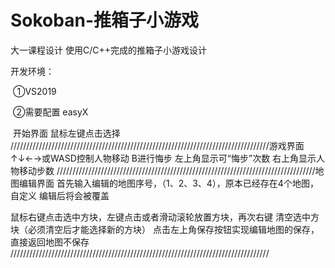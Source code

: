 # Sokoban-推箱子小游戏
大一课程设计 使用C/C++完成的推箱子小游戏设计

开发环境：

​	①VS2019

​	②需要配置	easyX



​	开始界面
鼠标左键点击选择
//////////////////////////////////////////////////////////////////////////////////
​	游戏界面
↑↓←→或WASD控制人物移动
B进行悔步
左上角显示可“悔步”次数
右上角显示人物移动步数
//////////////////////////////////////////////////////////////////////////////////
​	地图编辑界面
首先输入编辑的地图序号，（1、2、3、4），原本已经存在4个地图，自定义
编辑后将会被覆盖

鼠标右键点击选中方块，左键点击或者滑动滚轮放置方块，再次右键
清空选中方块（必须清空后才能选择新的方块）
点击左上角保存按钮实现编辑地图的保存，直接返回地图不保存
//////////////////////////////////////////////////////////////////////////////////
